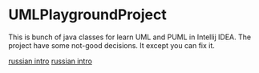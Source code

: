 # UMLPlaygroundProject


This is bunch of java classes for learn UML and PUML in Intellij IDEA.
The project have some not-good decisions. It except you can fix it.

[russian intro](/helpers/index.html)
[russian intro](/helpers/index.md)